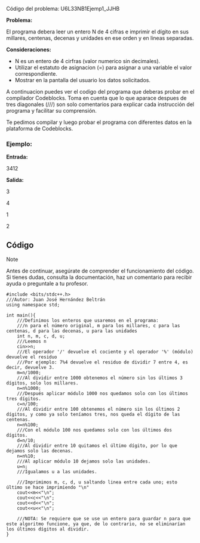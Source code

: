 Código del problema: U6L33NB1Ejemp1_JJHB

**Problema:**

El programa debera leer un entero N de 4 cifras e imprimir el dígito en sus millares, centenas, decenas y unidades en ese orden y en lineas separadas.

**Consideraciones:**

- N es un entero de 4 cirfras (valor numerico sin decimales).
- Utilizar el estatuto de asignacion (=) para asignar a una variable el valor correspondiente.
- Mostrar en la pantalla del usuario los datos solicitados.

A continuacion puedes ver el codigo del programa que deberas probar en el compilador Codeblocks. Toma en cuenta que lo que aparace despues de tres diagonales (///) son solo comentarios para explicar cada instrucción del programa y facilitar su comprensión.

Te pedimos compilar y luego probar el programa con diferentes datos en la plataforma de Codeblocks.

### Ejemplo:

**Entrada:**

3412

**Salida:**

3

4

1

2

## Código

> [!NOTE]  
> Antes de continuar, asegúrate de comprender el funcionamiento del código.  
> Si tienes dudas, consulta la documentación, haz un comentario para recibir ayuda o preguntale a tu profesor.

```
#include <bits/stdc++.h>
///Autor: Juan José Hernández Beltrán
using namespace std;

int main(){
	///Definimos los enteros que usaremos en el programa:
	///n para el número original, m para los millares, c para las centenas, d para las decenas, u para las unidades
	int n, m, c, d, u;
	///Leemos n
	cin>>n;
	///El operador '/' devuelve el cociente y el operador '%' (módulo) devuelve el residuo
	///Por ejemplo: 7%4 devuelve el residuo de dividir 7 entre 4, es decir, devuelve 3.
	m=n/1000;
	///Al dividir entre 1000 obtenemos el número sin los últimos 3 dígitos, solo los millares.
	n=n%1000;
	///Después aplicar módulo 1000 nos quedamos solo con los últimos tres dígitos.
	c=n/100;
	///Al dividir entre 100 obtenemos el número sin los últimos 2 dígitos, y como ya solo teníamos tres, nos queda el dígito de las centenas.
	n=n%100;
	///Con el módulo 100 nos quedamos solo con los últimos dos dígitos.
	d=n/10;
	///Al dividir entre 10 quitamos el último dígito, por lo que dejamos solo las decenas.
	n=n%10;
	///Al aplicar módulo 10 dejamos solo las unidades.
	u=n;
	///Igualamos u a las unidades.

	///Imprimimos m, c, d, u saltando linea entre cada uno; esto último se hace imprimiendo "\n"
	cout<<m<<"\n";
	cout<<c<<"\n";
	cout<<d<<"\n";
	cout<<u<<"\n";

	///NOTA: Se requiere que se use un entero para guardar n para que este algoritmo funcione, ya que, de lo contrario, no se eliminarían los últimos dígitos al dividir.
}
```
